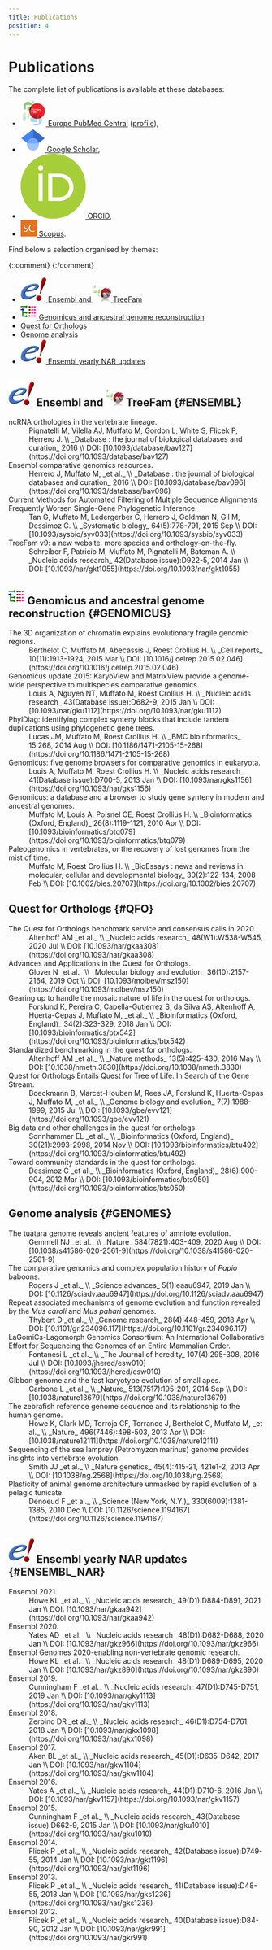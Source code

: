 ```yaml
---
title: Publications
position: 4
---
```


# Publications

The complete list of publications is available at these databases:

* [![icon](/assets/img/icon/epmc.png) Europe PubMed
  Central](http://europepmc.org/search?query=AUTHORID:0000-0002-7860-3560&sortby=Date)
  ([profile](http://europepmc.org/authors/0000-0002-7860-3560)),
* [![icon](/assets/img/icon/googlescholar.png) Google Scholar](https://scholar.google.com/citations?user=CAik9V8AAAAJ),
* [![icon](/assets/img/icon/orcid.png) ORCID](https://orcid.org/0000-0002-7860-3560),
* [![icon](/assets/img/icon/scopus.png) Scopus](https://www.scopus.com/authid/detail.uri?authorId=23485883100).

Find below a selection organised by themes:

{::comment}
{:/comment}
* [![icon](/assets/img/icon/ensembl.png) Ensembl and ![icon](/assets/img/icon/treefam.png) TreeFam](#ENSEMBL)
* [![icon](/assets/img/icon/genomicus.png) Genomicus and ancestral genome reconstruction](#GENOMICUS)
* [Quest for Orthologs](#QFO)
* [Genome analysis](#GENOMES)
* [![icon](/assets/img/icon/ensembl.png) Ensembl yearly NAR updates](#ENSEMBL_NAR)

## ![icon](/assets/img/icon/ensembl.png) Ensembl and ![icon](/assets/img/icon/treefam.png) TreeFam {#ENSEMBL}

<dl>
<dt>ncRNA orthologies in the vertebrate lineage.</dt>
<dd>
Pignatelli M, Vilella AJ, Muffato M, Gordon L, White S, Flicek P, Herrero J. \\
_Database : the journal of biological databases and curation_ 2016 \\
DOI: [10.1093/database/bav127](https://doi.org/10.1093/database/bav127)
</dd>
<dt>Ensembl comparative genomics resources.</dt>
<dd>
Herrero J, Muffato M, _et al._ \\
_Database : the journal of biological databases and curation_ 2016 \\
DOI: [10.1093/database/bav096](https://doi.org/10.1093/database/bav096)
</dd>
<dt>Current Methods for Automated Filtering of Multiple Sequence Alignments Frequently Worsen Single-Gene Phylogenetic Inference.</dt>
<dd>
Tan G, Muffato M, Ledergerber C, Herrero J, Goldman N, Gil M, Dessimoz C. \\
_Systematic biology_ 64(5):778-791, 2015 Sep \\
DOI: [10.1093/sysbio/syv033](https://doi.org/10.1093/sysbio/syv033)
</dd>
<dt>TreeFam v9: a new website, more species and orthology-on-the-fly.</dt>
<dd>
Schreiber F, Patricio M, Muffato M, Pignatelli M, Bateman A. \\
_Nucleic acids research_ 42(Database issue):D922-5, 2014 Jan \\
DOI: [10.1093/nar/gkt1055](https://doi.org/10.1093/nar/gkt1055)
</dd>
</dl>

## ![icon](/assets/img/icon/genomicus.png) Genomicus and ancestral genome reconstruction {#GENOMICUS}

<dl>
<dt>The 3D organization of chromatin explains evolutionary fragile genomic regions.</dt>
<dd>
Berthelot C, Muffato M, Abecassis J, Roest Crollius H. \\
_Cell reports_ 10(11):1913-1924, 2015 Mar \\
DOI: [10.1016/j.celrep.2015.02.046](https://doi.org/10.1016/j.celrep.2015.02.046)
</dd>
<dt>Genomicus update 2015: KaryoView and MatrixView provide a genome-wide perspective to multispecies comparative genomics.</dt>
<dd>
Louis A, Nguyen NT, Muffato M, Roest Crollius H. \\
_Nucleic acids research_ 43(Database issue):D682-9, 2015 Jan \\
DOI: [10.1093/nar/gku1112](https://doi.org/10.1093/nar/gku1112)
</dd>
<dt>PhylDiag: identifying complex synteny blocks that include tandem duplications using phylogenetic gene trees.</dt>
<dd>
Lucas JM, Muffato M, Roest Crollius H. \\
_BMC bioinformatics_ 15:268, 2014 Aug \\
DOI: [10.1186/1471-2105-15-268](https://doi.org/10.1186/1471-2105-15-268)
</dd>
<dt>Genomicus: five genome browsers for comparative genomics in eukaryota.</dt>
<dd>
Louis A, Muffato M, Roest Crollius H. \\
_Nucleic acids research_ 41(Database issue):D700-5, 2013 Jan \\
DOI: [10.1093/nar/gks1156](https://doi.org/10.1093/nar/gks1156)
</dd>
<dt>Genomicus: a database and a browser to study gene synteny in modern and ancestral genomes.</dt>
<dd>
Muffato M, Louis A, Poisnel CE, Roest Crollius H. \\
_Bioinformatics (Oxford, England)_ 26(8):1119-1121, 2010 Apr \\
DOI: [10.1093/bioinformatics/btq079](https://doi.org/10.1093/bioinformatics/btq079)
</dd>
<dt>Paleogenomics in vertebrates, or the recovery of lost genomes from the mist of time.</dt>
<dd>
Muffato M, Roest Crollius H. \\
_BioEssays : news and reviews in molecular, cellular and developmental biology_ 30(2):122-134, 2008 Feb \\
DOI: [10.1002/bies.20707](https://doi.org/10.1002/bies.20707)
</dd>
</dl>

## Quest for Orthologs {#QFO}

<dl>
<dt>The Quest for Orthologs benchmark service and consensus calls in 2020.</dt>
<dd>
Altenhoff AM _et al._ \\
_Nucleic acids research_ 48(W1):W538-W545, 2020 Jul \\
DOI: [10.1093/nar/gkaa308](https://doi.org/10.1093/nar/gkaa308)
</dd>
<dt>Advances and Applications in the Quest for Orthologs.</dt>
<dd>
Glover N _et al._ \\
_Molecular biology and evolution_ 36(10):2157-2164, 2019 Oct \\
DOI: [10.1093/molbev/msz150](https://doi.org/10.1093/molbev/msz150)
</dd>
<dt>Gearing up to handle the mosaic nature of life in the quest for orthologs.</dt>
<dd>
Forslund K, Pereira C, Capella-Gutierrez S, da Silva AS, Altenhoff A, Huerta-Cepas J, Muffato M, _et al._ \\
_Bioinformatics (Oxford, England)_ 34(2):323-329, 2018 Jan \\
DOI: [10.1093/bioinformatics/btx542](https://doi.org/10.1093/bioinformatics/btx542)
</dd>
<dt>Standardized benchmarking in the quest for orthologs.</dt>
<dd>
Altenhoff AM _et al._ \\
_Nature methods_ 13(5):425-430, 2016 May \\
DOI: [10.1038/nmeth.3830](https://doi.org/10.1038/nmeth.3830)
</dd>
<dt>Quest for Orthologs Entails Quest for Tree of Life: In Search of the Gene Stream.</dt>
<dd>
Boeckmann B, Marcet-Houben M, Rees JA, Forslund K, Huerta-Cepas J, Muffato M, _et al._ \\
_Genome biology and evolution_ 7(7):1988-1999, 2015 Jul \\
DOI: [10.1093/gbe/evv121](https://doi.org/10.1093/gbe/evv121)
</dd>
<dt>Big data and other challenges in the quest for orthologs.</dt>
<dd>
Sonnhammer EL _et al._ \\
_Bioinformatics (Oxford, England)_ 30(21):2993-2998, 2014 Nov \\
DOI: [10.1093/bioinformatics/btu492](https://doi.org/10.1093/bioinformatics/btu492)
</dd>
<dt>Toward community standards in the quest for orthologs.</dt>
<dd>
Dessimoz C _et al._ \\
_Bioinformatics (Oxford, England)_ 28(6):900-904, 2012 Mar \\
DOI: [10.1093/bioinformatics/bts050](https://doi.org/10.1093/bioinformatics/bts050)
</dd>
</dl>

## Genome analysis {#GENOMES}

<dl>
<dt>The tuatara genome reveals ancient features of amniote evolution.</dt>
<dd>
Gemmell NJ _et al._ \\
_Nature_ 584(7821):403-409, 2020 Aug \\
DOI: [10.1038/s41586-020-2561-9](https://doi.org/10.1038/s41586-020-2561-9)
</dd>
<dt>The comparative genomics and complex population history of <i>Papio</i> baboons.</dt>
<dd>
Rogers J _et al._ \\
_Science advances_ 5(1):eaau6947, 2019 Jan \\
DOI: [10.1126/sciadv.aau6947](https://doi.org/10.1126/sciadv.aau6947)
</dd>
<dt>Repeat associated mechanisms of genome evolution and function revealed by the <i>Mus caroli</i> and <i>Mus pahari</i> genomes.</dt>
<dd>
Thybert D _et al._ \\
_Genome research_ 28(4):448-459, 2018 Apr \\
DOI: [10.1101/gr.234096.117](https://doi.org/10.1101/gr.234096.117)
</dd>
<dt>LaGomiCs-Lagomorph Genomics Consortium: An International Collaborative Effort for Sequencing the Genomes of an Entire Mammalian Order.</dt>
<dd>
Fontanesi L _et al._ \\
_The Journal of heredity_ 107(4):295-308, 2016 Jul \\
DOI: [10.1093/jhered/esw010](https://doi.org/10.1093/jhered/esw010)
</dd>
<dt>Gibbon genome and the fast karyotype evolution of small apes.</dt>
<dd>
Carbone L _et al._ \\
_Nature_ 513(7517):195-201, 2014 Sep \\
DOI: [10.1038/nature13679](https://doi.org/10.1038/nature13679)
</dd>
<dt>The zebrafish reference genome sequence and its relationship to the human genome.</dt>
<dd>
Howe K, Clark MD, Torroja CF, Torrance J, Berthelot C, Muffato M, _et al._ \\
_Nature_ 496(7446):498-503, 2013 Apr \\
DOI: [10.1038/nature12111](https://doi.org/10.1038/nature12111)
</dd>
<dt>Sequencing of the sea lamprey (Petromyzon marinus) genome provides insights into vertebrate evolution.</dt>
<dd>
Smith JJ _et al._ \\
_Nature genetics_ 45(4):415-21, 421e1-2, 2013 Apr \\
DOI: [10.1038/ng.2568](https://doi.org/10.1038/ng.2568)
</dd>
<dt>Plasticity of animal genome architecture unmasked by rapid evolution of a pelagic tunicate.</dt>
<dd>
Denoeud F _et al._ \\
_Science (New York, N.Y.)_ 330(6009):1381-1385, 2010 Dec \\
DOI: [10.1126/science.1194167](https://doi.org/10.1126/science.1194167)
</dd>
</dl>

## ![icon](/assets/img/icon/ensembl.png) Ensembl yearly NAR updates {#ENSEMBL_NAR}

<dl>
<dt>Ensembl 2021.</dt>
<dd>
Howe KL _et al._ \\
_Nucleic acids research_ 49(D1):D884-D891, 2021 Jan \\
DOI: [10.1093/nar/gkaa942](https://doi.org/10.1093/nar/gkaa942)
</dd>
<dt>Ensembl 2020.</dt>
<dd>
Yates AD _et al._ \\
_Nucleic acids research_ 48(D1):D682-D688, 2020 Jan \\
DOI: [10.1093/nar/gkz966](https://doi.org/10.1093/nar/gkz966)
</dd>
<dt>Ensembl Genomes 2020-enabling non-vertebrate genomic research.</dt>
<dd>
Howe KL _et al._ \\
_Nucleic acids research_ 48(D1):D689-D695, 2020 Jan \\
DOI: [10.1093/nar/gkz890](https://doi.org/10.1093/nar/gkz890)
</dd>
<dt>Ensembl 2019.</dt>
<dd>
Cunningham F _et al._ \\
_Nucleic acids research_ 47(D1):D745-D751, 2019 Jan \\
DOI: [10.1093/nar/gky1113](https://doi.org/10.1093/nar/gky1113)
</dd>
<dt>Ensembl 2018.</dt>
<dd>
Zerbino DR _et al._ \\
_Nucleic acids research_ 46(D1):D754-D761, 2018 Jan \\
DOI: [10.1093/nar/gkx1098](https://doi.org/10.1093/nar/gkx1098)
</dd>
<dt>Ensembl 2017.</dt>
<dd>
Aken BL _et al._ \\
_Nucleic acids research_ 45(D1):D635-D642, 2017 Jan \\
DOI: [10.1093/nar/gkw1104](https://doi.org/10.1093/nar/gkw1104)
</dd>
<dt>Ensembl 2016.</dt>
<dd>
Yates A _et al._ \\
_Nucleic acids research_ 44(D1):D710-6, 2016 Jan \\
DOI: [10.1093/nar/gkv1157](https://doi.org/10.1093/nar/gkv1157)
</dd>
<dt>Ensembl 2015.</dt>
<dd>
Cunningham F _et al._ \\
_Nucleic acids research_ 43(Database issue):D662-9, 2015 Jan \\
DOI: [10.1093/nar/gku1010](https://doi.org/10.1093/nar/gku1010)
</dd>
<dt>Ensembl 2014.</dt>
<dd>
Flicek P _et al._ \\
_Nucleic acids research_ 42(Database issue):D749-55, 2014 Jan \\
DOI: [10.1093/nar/gkt1196](https://doi.org/10.1093/nar/gkt1196)
</dd>
<dt>Ensembl 2013.</dt>
<dd>
Flicek P _et al._ \\
_Nucleic acids research_ 41(Database issue):D48-55, 2013 Jan \\
DOI: [10.1093/nar/gks1236](https://doi.org/10.1093/nar/gks1236)
</dd>
<dt>Ensembl 2012.</dt>
<dd>
Flicek P _et al._ \\
_Nucleic acids research_ 40(Database issue):D84-90, 2012 Jan \\
DOI: [10.1093/nar/gkr991](https://doi.org/10.1093/nar/gkr991)
</dd>
</dl>

